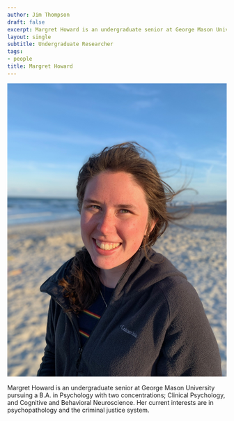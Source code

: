 ```yaml
---
author: Jim Thompson
draft: false
excerpt: Margret Howard is an undergraduate senior at George Mason University pursuing a B.A. in Psychology with two concentrations; Clinical Psychology, and Cognitive and Behavioral Neuroscience.
layout: single
subtitle: Undergraduate Researcher
tags:
- people
title: Margret Howard
---
```


![Picture of Margret](margret.jpeg)

Margret Howard is an undergraduate senior at George Mason University pursuing a B.A. in Psychology with two concentrations; Clinical Psychology, and Cognitive and Behavioral Neuroscience. Her current interests are in psychopathology and the criminal justice system.

